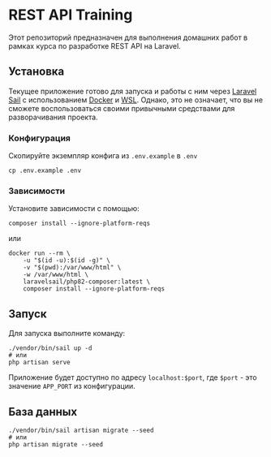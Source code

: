 # REST API Training

Этот репозиторий предназначен для выполнения домашних работ в рамках курса по разработке REST API на Laravel. 

## Установка

Текущее приложение готово для запуска и работы с ним через [Laravel Sail](https://laravel.com/docs/10.x/sail) с использованием [Docker](https://www.docker.com/) и [WSL](https://learn.microsoft.com/ru-ru/windows/wsl/install). 
Однако, это не означает, что вы не сможете воспользоваться своими привычными средствами для разворачивания проекта.

### Конфигурация

Скопируйте экземпляр конфига из `.env.example` в `.env`
```shell
cp .env.example .env
```

### Зависимости

Установите зависимости с помощью:

```shell
composer install --ignore-platform-reqs
```

или

```shell
docker run --rm \
    -u "$(id -u):$(id -g)" \
    -v "$(pwd):/var/www/html" \
    -w /var/www/html \
    laravelsail/php82-composer:latest \
    composer install --ignore-platform-reqs
```

## Запуск

Для запуска выполните команду:

```shell
./vendor/bin/sail up -d
# или
php artisan serve
```

Приложение будет доступно по адресу `localhost:$port`, где `$port` - это значение `APP_PORT` из конфигурации.

## База данных

```shell
./vendor/bin/sail artisan migrate --seed
# или
php artisan migrate --seed
```